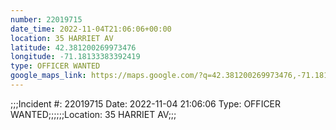 ```yaml
---
number: 22019715
date_time: 2022-11-04T21:06:06+00:00
location: 35 HARRIET AV
latitude: 42.381200269973476
longitude: -71.18133383392419
type: OFFICER WANTED
google_maps_link: https://maps.google.com/?q=42.381200269973476,-71.18133383392419
---
```


;;;Incident #: 22019715  Date: 2022-11-04 21:06:06   Type: OFFICER WANTED;;;;;;Location: 35 HARRIET AV;;;
